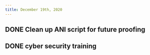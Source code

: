 ```yaml
---
title: December 19th, 2020
---
```


## DONE Clean up ANI script for future proofing

## DONE cyber security training
